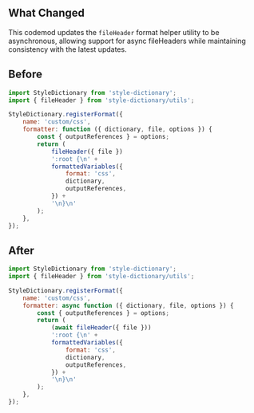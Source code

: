 ## What Changed

This codemod updates the `fileHeader` format helper utility to be asynchronous, allowing support for async fileHeaders while maintaining consistency with the latest updates.

## Before

```jsx
import StyleDictionary from 'style-dictionary';
import { fileHeader } from 'style-dictionary/utils';

StyleDictionary.registerFormat({
    name: 'custom/css',
    formatter: function ({ dictionary, file, options }) {
        const { outputReferences } = options;
        return (
            fileHeader({ file })
            ':root {\n' +
            formattedVariables({
                format: 'css',
                dictionary,
                outputReferences,
            }) +
            '\n}\n'
        );
    },
});

```

## After

```jsx
import StyleDictionary from 'style-dictionary';
import { fileHeader } from 'style-dictionary/utils';

StyleDictionary.registerFormat({
    name: 'custom/css',
    formatter: async function ({ dictionary, file, options }) {
        const { outputReferences } = options;
        return (
            (await fileHeader({ file }))
            ':root {\n' +
            formattedVariables({
                format: 'css',
                dictionary,
                outputReferences,
            }) +
            '\n}\n'
        );
    },
});

```
